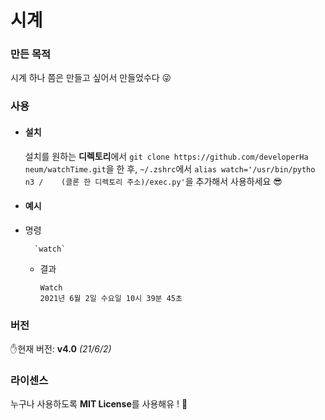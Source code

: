 # 시계

### 만든 목적
시계 하나 쯤은 만들고 싶어서 만들었수다 😜

### 사용
- #### 설치

    설치를 원하는 **디렉토리**에서 `git clone https://github.com/developerHa    neum/watchTime.git`을 한 후, `~/.zshrc`에서 `alias watch='/usr/bin/pytho    n3 /    (클론 한 디렉토리 주소)/exec.py'`을 추가해서 사용하세요 😎

- #### 예시 
+ 명령

        `watch`

    + 결과

        ```
        Watch
        2021년 6월 2일 수요일 10시 39분 45초
        ```
### 버전
✋현재 버전: **v4.0** *(21/6/2)*

### 라이센스
누구나 사용하도록 **MIT License**를 사용해유 ! 🤩
